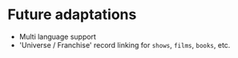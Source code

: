 # Future adaptations

- Multi language support
- 'Universe / Franchise' record linking for `shows`, `films`, `books`, etc.